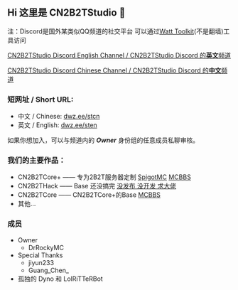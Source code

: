 ## Hi 这里是 CN2B2TStudio 👋

注：Discord是国外某类似QQ频道的社交平台 可以通过[Watt Toolkit](https://steampp.net)(不是翻墙)工具访问

[CN2B2TStudio Discord English Channel / CN2B2TStudio Discord 的**英文**频道](https://discord.gg/Zjfj83pxyc)

[CN2B2TStudio Discord Chinese Channel / CN2B2TStudio Discord 的**中文**频道](https://discord.gg/w473CyZbCN)

### 短网址 / Short URL: 
- 中文 / Chinese: [dwz.ee/stcn](https://dwz.ee/stcn)
- 英文 / English: [dwz.ee/sten](https://dwz.ee/sten)

如果你想加入，可以与频道内的 ***Owner*** 身份组的任意成员私聊审核。

### 我们的主要作品：
- CN2B2TCore+ —— 专为2B2T服务器定制 [SpigotMC](https://www.spigotmc.org/resources/cn2b2tcore-plus.108682/) [MCBBS](https://www.mcbbs.net/thread-1421272-1-1.html)
- CN2B2THack —— Base 还没搞完 [没发布 没开发 求大佬](#)
- CN2B2TCore —— CN2B2TCore+的Base [MCBBS](https://www.mcbbs.net/thread-1411644-1-1.html)
- 其他...

### 成员
- Owner
  - DrRockyMC
- Special Thanks
  - jiyun233
  - Guang_Chen_
- 孤独的 Dyno 和 LolRiTTeRBot
